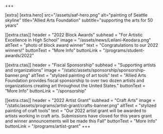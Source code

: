 +++


[extra]
[extra.hero]
src="/assets/aaf-hero.png"
alt="painting of Seattle skyline"
title="Allied Arts Foundation"
subtitle="supporting the arts for 50 years"

[[extra.ctas]] 
header = "2022 Block Awards"
subhead = "For Artistic Excellence in High School"
image = "/assets/news/Leilani-Keodara.png"
altText = "photo of block award winner"
text = "Congratulations to our 2022 winners!"
buttonText = "More Info"
buttonLink = "/programs/student-awards/2022"
   
[[extra.ctas]] 
header = "Fiscal Sponsorship"
subhead = "Supporting artists and organizations"
image = "/static/assets/sponsorship/sponsorship-banner.png"
altText = "stylized painting of art tools"
text = "Allied Arts Foundation provides fiscal sponsorship to over two dozen artists and organizations creating art throughout the United States."
buttonText = "More Info"
buttonLink = "/sponsorship"

[[extra.ctas]] 
header = "2022 Artist Grant"
subhead = "Craft Arts"
image = "/static/assets/programs/artist-grant/crafts-banner.png"
altText = "stylized painting of craft tools"
text = "Our 2022 artist grant will be awarded to artists working in craft arts. Submissions have closed for this years grant and winner announcements will be made this Fall"
buttonText = "More Info"
buttonLink = "/programs/artist-grant"
+++

